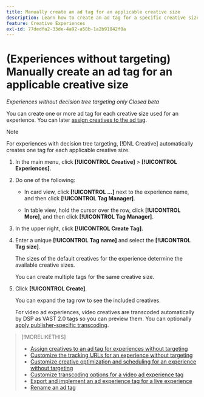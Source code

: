 ```yaml
---
title: Manually create an ad tag for an applicable creative size
description: Learn how to create an ad tag for a specific creative size.
feature: Creative Experiences
exl-id: 77dedfa2-33de-4a92-a58b-1a2b91842f0a
---
```

# (Experiences without targeting) Manually create an ad tag for an applicable creative size

*Experiences without decision tree targeting only*
*Closed beta*

You can create one or more ad tag for each creative size used for an experience. You can later [assign creatives to the ad tag](experience-tag-assign-creatives.md).

>[!NOTE]
>
>For experiences with decision tree targeting, [!DNL Creative] automatically creates one tag for each applicable creative size.

1. In the main menu, click **[!UICONTROL Creative]** > **[!UICONTROL Experiences]**.

1. Do one of the following:

   * In card view, click **[!UICONTROL ...]** next to the experience name, and then click **[!UICONTROL Tag Manager]**.
     
   * In table view, hold the cursor over the row, click **[!UICONTROL More]**, and then click **[!UICONTROL Tag Manager]**.

1. In the upper right, click **[!UICONTROL Create Tag]**.

1. Enter a unique **[!UICONTROL Tag name]** and select the **[!UICONTROL Tag size]**.

   The sizes of the default creatives for the experience determine the available creative sizes.

   You can create multiple tags for the same creative size.<!-- What are the implications? -->

1. Click **[!UICONTROL Create]**.

   You can expand the tag row to see the included creatives.

   For video ad experiences, video creatives are transcoded automatically by DSP as VAST 2.0 tags so you can preview them. You can optionally [apply publisher-specific transcoding](experience-video-transcoding.md).

>[!MORELIKETHIS]
>
>* [Assign creatives to an ad tag for experiences without targeting](experience-tag-assign-creatives.md)
>* [Customize the tracking URLs for an experience without targeting](experience-tracking-urls-no-targeting.md)
>* [Customize creative optimization and scheduling for an experience without targeting](experience-optimization-scheduling-no-targeting.md)
>* [Customize transcoding options for a video ad experience tag](experience-video-transcoding.md)
>* [Export and implement an ad experience tag for a live experience](experience-tag-export.md)
>* [Rename an ad tag](experience-tag-rename.md)
